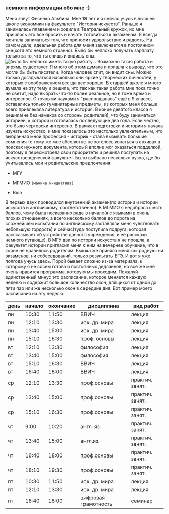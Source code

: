 ### немного информации обо мне :)
Меня зовут Фесенко Альбина. Мне 18 лет и я сейчас учусь в высшей школе экономики на факультете "История искусств". Раньше я занималась плаванием и ходила в Театральный кружок, но мне пришлось это все бросить и начать готовиться к экзаменам. Я всегда мечтала заниматься тем, что приносит удовольствие и радость. На самом деле, идеальная работа для меня заключается в постоянном сне(хотя это немного странно). Было бы неплохо получать зарплату только за то, что ты спишь и видишь сны.
![было бы неплохо иметь такую работу...](https://c.wallhere.com/photos/3d/21/women_model_brunette_long_hair_books_library_shelves_table-107990.jpg!d "было бы неплохо иметь такую работу...")
 Возможно такая работа и впрямь существует. Я много об этом думала и пришла к выводу, что это могли бы быть писатели. Когда человек спит, он видит сны. Можно только догадываться насколько они яркие у творческих личностей, у которых с воображением всегда все хорошо. В старшей школе я много думала на эту тему и решила, что так как такая работа мне пока точно не светит, надо выбрать что-то более реальное, но в тоже время и интересное. С точными науками я "распрощалась" ещё в 9 классе, оставались только гуманитарные предметы, из которых меня больше всего привлекала литература и история. В конце девятого класса я решила(не без намеков со стороны родителей), что буду заниматься историей, к которой и готовилась последующие два года. Если честно, это было чертовски интересно. В рамках подготовки к истории я начала изучать искусство, и мне показалось это настолько увлекательным, что выбранная мной профессия - историк - стала вызывать большие сомнения те тому же мне абсолютно не хотелось копаться в архивах в поисках нужного документа, который вполне мог оказаться подделкой, поэтому я пересмотрела свои приоритеты и решила поступать на искусствоведческой факультет. Было выбрано несколько вузов, где бы учитывались мои и родительские предпочтения:
 * МГУ
 + МГМИО `(мамина инициатива)`
 - Вшэ

В первых двух проводился внутренний экзамен(по истории и истории искусств и английскому, соответственно). В МГМИО я недобрала шесть баллов, чему была несказанно рада в начале(я с языками в очень плохих отношениях, а всего несколько баллов до порога на сложнейшем испытании по английскому заставляли меня чувствовать небольшую гордость) и сейчас(туда поступила подруга, которая рассказывает об устройстве данного учреждения, и её рассказы немного пугающе). В МГУ дви по истории искусств я не прошла, а факультет истории пригласил меня к ним на вечернее обучение, что в корне не нравилось родителям. Вышка же приняла меня как родную: ни экзаменов, ни собеседований, только результаты ЕГЭ. И вот я уже полгода учусь здесь. Порой бывает сложно из-за материала, к которому я не сосем готова и постоянных дедлайнов, но все же мне очень нравится программа, которую мы проходим. Пожалуй единственный минус это расписание, которое меняется каждую неделю и содержит большое количество окон, длящихся от одной до пяти пар или же несколько окон в середине дня. Вот пример моего расписания на эту неделю:

| день | начало | окончание | дисциплина | вид работ |
| ---- | ------ | --------- | ---------- | --------- |
| пн   | 10:30 | 11:50 | ВВИЧ | лекция | 
| пн   | 12:10 | 13:30 | иск. др. мира | лекция |
| пн   | 13:40 | 15:00 | иск. др. мира | лекция |
| пн   | 15:10 | 16:30 | проф. основы | лекция |
| вт   | 12:10 | 13:30 | философия | лекция |
| вт   | 13:40 | 15:00 |  философия | лекция |
| вт   | 15:10 | 16:30 | ВВИЧ | лекция |
| вт   | 16:40 | 18:00 | ВВИЧ | лекция |
| ср   | 12:10 | 13:30 | проф.основы | практич. занят. |
| ср   | 13:40 | 15:00 | проф.основы |  практич. занят. |
| ср   | 15:10 | 16:30 | проф.основы | практич. занят. |
| чт   | 9:00 | 10:20 | англ. яз. | практич. занят. |
| чт   | 13:40 | 15:00 | англ.яз. | практич. занят. |
| чт   | 16:40 | 18:00 | проф.основы | практич. занят. |
| чт   | 18:10 | 19:30 | проф.основы | практич. занят. |
| пт   | 10:30 | 11:50 | иск. др. мира  | лекция |
| пт   | 12:10 | 13:30 | иск. др. мира  | лекция |
| пт   | 16:40 | 18:00 |  цифровая грамотность | семинар |
